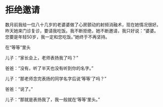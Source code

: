 # 拒绝邀请

数月前我给一位八十几岁的老婆婆做了心房颤动的射频消融术，现在她情况很好。昨天她来门诊复诊，要请我吃饭。我不断拒绝，她不断邀请，我只好说：“婆婆。您要是年轻50岁，我一定和您吃饭。”她终于不再坚持。 

在“等等”里头 

儿子：“家长会上，老师表扬我了吗？” 

爸爸：“没有，听了半天也没有听到你的名字。” 

儿子：“那老师念完表扬的同学名字后说‘等等’了吗？” 

爸爸：“说了。” 

儿子：“那就是表扬我了，我一般就在‘等等’里头。”